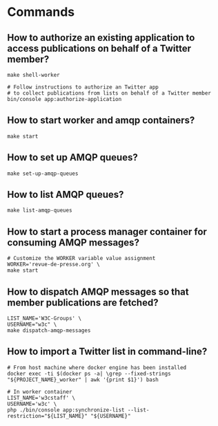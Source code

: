 # Commands

## How to authorize an existing application to access publications on behalf of a Twitter member?

```shell
make shell-worker

# Follow instructions to authorize an Twitter app
# to collect publications from lists on behalf of a Twitter member  
bin/console app:authorize-application
```

## How to start worker and amqp containers?

```shell
make start
```

## How to set up AMQP queues?

```shell
make set-up-amqp-queues
```

## How to list AMQP queues?

```shell
make list-amqp-queues
```

## How to start a process manager container for consuming AMQP messages?

```shell
# Customize the WORKER variable value assignment
WORKER='revue-de-presse.org' \
make start
```

## How to dispatch AMQP messages so that member publications are fetched?

```shell
LIST_NAME='W3C-Groups' \
USERNAME="w3c" \
make dispatch-amqp-messages
```

## How to import a Twitter list in command-line?

```shell
# From host machine where docker engine has been installed
docker exec -ti $(docker ps -a| \grep --fixed-strings "${PROJECT_NAME}_worker" | awk '{print $1}') bash

# In worker container
LIST_NAME='w3cstaff' \
USERNAME='w3c' \
php ./bin/console app:synchronize-list --list-restriction="${LIST_NAME}" "${USERNAME}"
```
